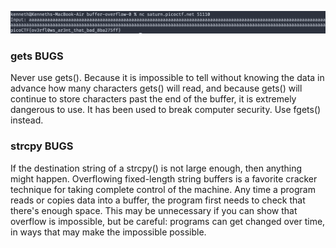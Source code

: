 ![alt text](screen.png)

### gets BUGS
Never use gets(). Because it is impossible to tell without knowing the data in advance how many characters gets() will read, and because gets() will continue to store characters past the end of the buffer, it is extremely dangerous to use. It has been used to break computer security. Use fgets() instead.

### strcpy BUGS
If the destination string of a strcpy() is not large enough, then
anything might happen.  Overflowing fixed-length string buffers
is a favorite cracker technique for taking complete control of
the machine.  Any time a program reads or copies data into a
buffer, the program first needs to check that there's enough
space.  This may be unnecessary if you can show that overflow is
impossible, but be careful: programs can get changed over time,
in ways that may make the impossible possible.

